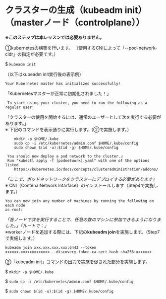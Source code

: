 # クラスターの生成（kubeadm init）（masterノード（controlplane））

**※このステップは本レッスンでは必要ありません。**  

①kubernetesの構築を行います。
（使用するCNIによって「--pod-network-cidr」の指定が必要です。）  

$ `kubeadm init`  

（以下はkubeadm init実行後の表示例）

```text
Your Kubernetes master has initialized successfully!
```

 「Kubernetesマスターが正常に初期化されました！」

```text
 To start using your cluster, you need to run the following as a regular user:
 ```

「クラスターの使用を開始するには、通常のユーザーとして次を実行する必要があります。」  
※ 下記のコマンドを表示通りに実行します。（②で実施します。）

```text
    mkdir -p $HOME/.kube
    sudo cp -i /etc/kubernetes/admin.conf $HOME/.kube/config
    sudo chown $(id -u):$(id -g) $HOME/.kube/config
```
  
```text
 You should now deploy a pod network to the cluster.↲
 Run "kubectl apply -f [podnetwork].yaml" with one of the options listed
    https://kubernetes.io/docs/concepts/clusteradministration/addons/
```

*「ここで、ポッドネットワークをクラスターにデプロイする必要があります」*  
※ CNI（Contena Network Intarface）のインストールします（Step4で実施します。）  

```text
You can now join any number of machines by running the following on each node
as root:
```

*「各ノードで次を実行することで、任意の数のマシンに参加できるようになりました。」「ルートで：」*  
※workerノードを追加する際には、下記の**kubeadm join**を実施します。（Step7で実施します。）

```text
kubeadm join xxx.xxx.xxx.xxx:6443 --token
xxxxxx.xxxxxxxxxxxxx --discovery-token-ca-cert-hash sha256:xxxxxxx
```

②「kubeadm init」コマンドの出力で実施を促された部分を実施します。  

$ `mkdir -p $HOME/.kube`  

$ `sudo cp -i /etc/kubernetes/admin.conf $HOME/.kube/config`  

$ `sudo chown $(id -u):$(id -g) $HOME/.kube/config`  
